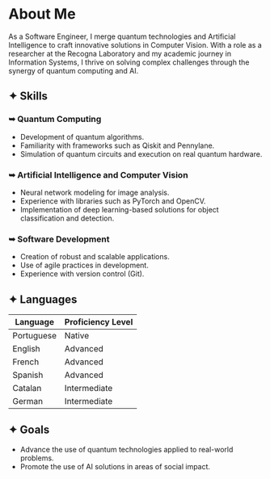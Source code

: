# About Me

As a Software Engineer, I merge quantum technologies and Artificial Intelligence to craft innovative solutions in Computer Vision. With a role as a researcher at the Recogna Laboratory and my academic journey in Information Systems, I thrive on solving complex challenges through the synergy of quantum computing and AI.

## ✦ Skills

### ➥ Quantum Computing
- Development of quantum algorithms.
- Familiarity with frameworks such as Qiskit and Pennylane.
- Simulation of quantum circuits and execution on real quantum hardware.

### ➥ Artificial Intelligence and Computer Vision
- Neural network modeling for image analysis.
- Experience with libraries such as PyTorch and OpenCV.
- Implementation of deep learning-based solutions for object classification and detection.

### ➥ Software Development
- Creation of robust and scalable applications.
- Use of agile practices in development.
- Experience with version control (Git).

## ✦ Languages
| Language              | Proficiency Level  |
|-----------------------|--------------------|
|  Portuguese           | Native             |
| English               | Advanced           |
| French                | Advanced           |
| Spanish               | Advanced           |
| Catalan               | Intermediate       |
| German                | Intermediate       |

## ✦ Goals

- Advance the use of quantum technologies applied to real-world problems.
- Promote the use of AI solutions in areas of social impact.






